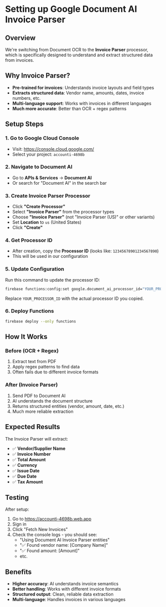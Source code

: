 # Setting up Google Document AI Invoice Parser

## Overview
We're switching from Document OCR to the **Invoice Parser** processor, which is specifically designed to understand and extract structured data from invoices.

## Why Invoice Parser?
- **Pre-trained for invoices**: Understands invoice layouts and field types
- **Extracts structured data**: Vendor name, amounts, dates, invoice numbers, etc.
- **Multi-language support**: Works with invoices in different languages
- **Much more accurate**: Better than OCR + regex patterns

## Setup Steps

### 1. Go to Google Cloud Console
- Visit: https://console.cloud.google.com/
- Select your project: `accounti-4698b`

### 2. Navigate to Document AI
- Go to **APIs & Services** → **Document AI**
- Or search for "Document AI" in the search bar

### 3. Create Invoice Parser Processor
- Click **"Create Processor"**
- Select **"Invoice Parser"** from the processor types
- Choose **"Invoice Parser"** (not "Invoice Parser (US)" or other variants)
- Set **Location** to `us` (United States)
- Click **"Create"**

### 4. Get Processor ID
- After creation, copy the **Processor ID** (looks like: `12345678901234567890`)
- This will be used in our configuration

### 5. Update Configuration
Run this command to update the processor ID:

```bash
firebase functions:config:set google.document_ai_processor_id="YOUR_PROCESSOR_ID"
```

Replace `YOUR_PROCESSOR_ID` with the actual processor ID you copied.

### 6. Deploy Functions
```bash
firebase deploy --only functions
```

## How It Works

### Before (OCR + Regex)
1. Extract text from PDF
2. Apply regex patterns to find data
3. Often fails due to different invoice formats

### After (Invoice Parser)
1. Send PDF to Document AI
2. AI understands the document structure
3. Returns structured entities (vendor, amount, date, etc.)
4. Much more reliable extraction

## Expected Results

The Invoice Parser will extract:
- ✅ **Vendor/Supplier Name**
- ✅ **Invoice Number**
- ✅ **Total Amount**
- ✅ **Currency**
- ✅ **Issue Date**
- ✅ **Due Date**
- ✅ **Tax Amount**

## Testing

After setup:
1. Go to https://accounti-4698b.web.app
2. Sign in
3. Click "Fetch New Invoices"
4. Check the console logs - you should see:
   - "Using Document AI Invoice Parser entities"
   - "✅ Found vendor name: [Company Name]"
   - "✅ Found amount: [Amount]"
   - etc.

## Benefits

- **Higher accuracy**: AI understands invoice semantics
- **Better handling**: Works with different invoice formats
- **Structured output**: Clean, reliable data extraction
- **Multi-language**: Handles invoices in various languages 